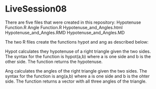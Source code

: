 # LiveSession08

There are five files that were created in this repository:
Hypotenuse Function.R
Angle Function.R
Hypotenuse_and_Angles.html
Hypotenuse_and_Angles.RMD
Hypotenuse_and_Angles.MD

The two R files create the functions hypot and ang as described below:

Hypot calculates they hypotenuse of a right triangle given the two sides.  The syntax for the function is hypot(a,b) where a is one side and b is the other side.  The function returns the hypotenuse.

Ang calculates the angles of the right triangle given the two sides.  The syntax for the function is ang(a,b) where a is one side and b is the ohter side.  The function returns a vector with all three angles of the triangle.




